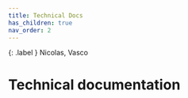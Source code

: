 ```yaml
---
title: Technical Docs
has_children: true
nav_order: 2
---
```


{: .label }
Nicolas, Vasco

# Technical documentation
